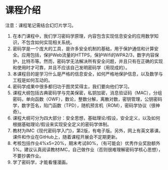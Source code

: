 # 课程介绍

注意：课程笔记需结合幻灯片学习。

1. 在本门课程中，我们学习密码学原理，内容包含实现信息安全的应用数学知识，不包含如何实现相关系统。
2. 密码学是一个庞大的工具，是许多安全机制的基础，用于保护通信和计算安全。应用包括，保护Web流量的HTTPS，保护Wifi的WPA2/3，数字内容保护，比特币等。然而，密码学无法解决所有安全问题，并且只有在正确的实现和使用时才可靠，并且不应该自己发明密码学（用现成的）。
3. 本课程目的是学习什么是严格的信息安全，如何严格地保护信息，以及数学与工程是如何互动的。
4. 密码学成果中很多都归功于图灵奖得主，我们要向他们学习。
5. 课程大纲包括古典密码学与完美保密，私钥加密，消息验证码（MAC），分组密码，单向函数（OWF），数论，整数分解，离散对数，密钥管理，公钥密码学，数字签名，陷门函数（TPD），随机预言机（ROM），密码学协议（很神奇）。
6. 课程大纲可分为四大部分：安全思想，基础理论/假设，安全定义，以及如何根据基础理论/假设来实现安全定义的密码学体制。
7. 教材为IMC《现代密码学入门》，第2版，有电子版。另外，网上有英文慕课。课件和作业在GitHub上，随着课程开展会不定期更新。
8. 考核包括作业4%x5=20%，期末考试80%，（有可能会）优秀作业奖励额外5%。建议认真阅读教材IMC，自己做作业（否则很难理解密码学核心思想），不要抄袭作业。
9. 学了密码学，才能看懂漫画。